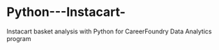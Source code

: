 # Python---Instacart-
Instacart basket analysis with Python for CareerFoundry Data Analytics program
